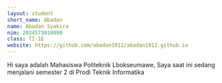 ```yaml
---
layout: student
short_name: Abadan
name: Abadan Syakira
nim: 2024573010099
class: TI-1E
website: https://github.com/abadan1912/abadan1912.github.io
---
```

Hi saya adalah Mahasiswa Politeknik Lbokseumawe, Saya saat ini sedang menjalani semester 2 di Prodi Teknik Informatika
